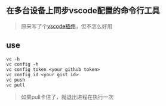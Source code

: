 ## 在多台设备上同步vscode配置的命令行工具

> 原来写了个[vscode插件](https://github.com/januwA/your-vscode-config)，但不怎么好用

## use
```shell
vc -h
vc config -h
vc config token <your github token>
vc config id <your gist id>
vc push
vc pull
```

> 如果pull卡住了，就退出进程在执行一次